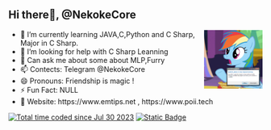 <div>
    <h2> Hi there👋, @NekokeCore</h2>
    <img align="right" width="23%" src="https://github.com/NekokeCore/NekokeCore/blob/main/rainbow.gif?raw=true"/>
    <ul>
        <li>🌱 I’m currently learning JAVA,C,Python and C Sharp, Major in C Sharp.</li>
        <li>🤔 I’m looking for help with C Sharp Leanning</li>
        <li>💬 Can ask me about some about MLP,Furry</li>
        <li>📫 Contects: Telegram @NekokeCore</li>
        <li>😄 Pronouns: Friendship is magic !</li>
        <li>⚡ Fun Fact: NULL</li>
        <li>🔗 Website: <a herf="">https://www.emtips.net</a> , <a herf="https://www.poii.tech/">https://www.poii.tech</a></li>
    </ul>
    <a href="https://wakatime.com/@3cd09875-0af6-4ec6-a7b4-a5a6c6eefb6d"><img src="https://wakatime.com/badge/user/3cd09875-0af6-4ec6-a7b4-a5a6c6eefb6d.svg" alt="Total time coded since Jul 30 2023"/></a>
    <a href="https://www.emtips.net"><img alt="Static Badge" src="https://img.shields.io/badge/HomeWebsite-Open-brightgreen?link=https%3A%2F%2Fwww.emtips.net%2F"></a>
</div>

